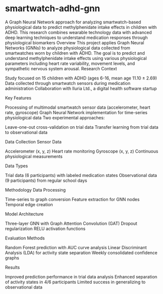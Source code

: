 # smartwatch-adhd-gnn
A Graph Neural Network approach for analyzing smartwatch-based physiological data to predict methylphenidate intake effects in children with ADHD. This research combines wearable technology data with advanced deep learning techniques to understand medication responses through physiological biomarkers
Overview
This project applies Graph Neural Networks (GNNs) to analyze physiological data collected from smartwatches worn by children with ADHD. The goal is to predict and understand methylphenidate intake effects using various physiological parameters including heart rate variability, movement levels, and sympathetic nervous system arousal.
Research Context

Study focused on 15 children with ADHD (ages 6-16, mean age 11.10 ± 2.69)
Data collected through smartwatch sensors during medication administration
Collaboration with Iluria Ltd., a digital health software startup

Key Features

Processing of multimodal smartwatch sensor data (accelerometer, heart rate, gyroscope)
Graph Neural Network implementation for time-series physiological data
Two experimental approaches:

Leave-one-out cross-validation on trial data
Transfer learning from trial data to observational data



Data Collection
Sensor Data

Accelerometer (x, y, z)
Heart rate monitoring
Gyroscope (x, y, z)
Continuous physiological measurements

Data Types

Trial data (6 participants) with labeled medication states
Observational data (9 participants) from regular school days

Methodology
Data Processing

Time-series to graph conversion
Feature extraction for GNN nodes
Temporal edge creation

Model Architecture

Three-layer GNN with Graph Attention Convolution (GAT)
Dropout regularization
RELU activation functions

Evaluation Methods

Random Forest prediction with AUC curve analysis
Linear Discriminant Analysis (LDA) for activity state separation
Weekly consolidated confidence graphs

Results

Improved prediction performance in trial data analysis
Enhanced separation of activity states in 4/6 participants
Limited success in generalizing to observational data
